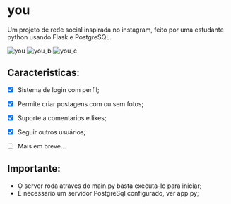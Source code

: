 # you
Um projeto de rede social inspirada no instagram, feito por uma estudante python usando Flask e PostgreSQL.

![you](https://user-images.githubusercontent.com/12895974/203403480-7ab59d11-bc81-419e-afe6-d46933c788e4.png)
![you_b](https://user-images.githubusercontent.com/12895974/203403537-2fadbe8c-0d40-428d-b225-579e2c8ffa7d.png)
![you_c](https://user-images.githubusercontent.com/12895974/203403541-1b829431-e054-4904-a941-2ca85ffea4ae.png)

## Caracteristicas:

- [x] Sistema de login com perfil;
- [x] Permite criar postagens com ou sem fotos;
- [x] Suporte a comentarios e likes;
- [x] Seguir outros usuários;
- [ ] Mais em breve...


## Importante:
- O server roda atraves do main.py basta executa-lo para iniciar;
- É necessario um servidor PostgreSql configurado, ver app.py;
</p>

